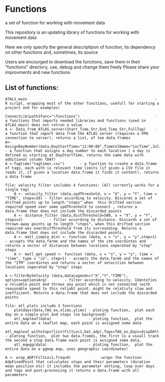 # Functions
a set of function for working with movement data

This repository is an updating library of functions for working with movement data

Here we only specify the general descriptipon of function, its dependency on other functions and, sometimes, its source

Users are encourged to download the functions, save them in their "functions" directory, use, debug and change them freely
Please share your improvments and new functions

## List of functions:
	ATALS_main                                                          - R script, wrapping most of the other functions, usefull for starting a project and for examples!

	ConnectLib(path2func="\functions")                                  - a functions that imports needed libraries and functions (used in ATLAS_main) does not retrun a value
	A <- Data_from_ATLAS_server(Start_Time_Str,End_Time_Str,FullTag)    - a function that import data from the ATLAS server (requires a VPN connection to server), returns a list, of two data frames
	A<- AssignDayNumber(data,DayStartTime="12:00:00",TimeColName="LocTime",Julian=FALSE) - a function that assigns a day number to each location ( a day is defined as starting at DayStartTime, returns the same data with additional column (DAY)
	A <-Tagtime("tagtimes.csv")       - a function to create a data.frame of tags, each with is relevant time limits (if given a CSV file it reads it, if given a location data.frame it finds it content), returns a data frame

	file: velocity filter includes 4 functions: (All currently works for a single tag)
		A <- velocity_filter (data,spdThreshold, x = "X", y = "Y", time = "TIME", steps=20) - filter according to velocity. Discards a set of drifted points up to length "steps" when  this drifted section required speed over some spdThreshold to connect , returns a data.frame that does not include the discarded points 
		A <- distance_filter (data,distThreshold=500, x = "X", y = "Y", steps=2)            - filter according to distance. Discards a set of thrown-away points up to length "steps", when this drifted section required was overdistThreshold from its surrounding. Returns a  data.frame that does not include the discarded points. 
		A <- matl_simple_dist <- function (data, x = "x", y = "y",step=1) 		    - accepts the data.farme and the names of the itm coordintes and returns a vector of distances between locations seperated by "step" steps
		A <- matl_get_speed <- function (data, x = "x", y = "y", time = "time", type = "in", step=1) - accepts the data.farme and the names of the "ITM" coordintes and returns a vector of velocities between locations seperated by "step" steps
		
	A <-filterByVelocity (data,dataLegend=c("X","Y","TIME"), options=optionsArg)        - filter according to velocity. Identefies a reliable point and throws any point which is not connected (with reasonable speed to this reliabl point. might be relativly slow and inefficient. Returns a data.frame that does not include the discarded points

	file: atl_plots include 3 functions
		plotdays(data,TAG_ex,xlims,ylims) - ploting function,  plot each day on a simple plot and stops (no background)
		atl_mapleaf(data)                 - ploting function,  plot the entire data on a leaflet map, each point is assigned some data
		atl_mapleaf_withstops(list(FiltLoc1,bat_adp),Tags=TAG_ex,Days=dispDAY) - ploting function,  plot two data.frames, the first is a usuall track the second a stop data.frame each point is assigned some data, 
		atl_mapgg(data)                   - ploting function,  plot the entire data on a ggmap map, uses geographic coordinates!
		
	A <- wrap_ADP(FiltLoc1,freq=8)             -wraps the function AdpFixedPoint that calculates stops and their parameters (duration mean position etc) it includes the parameter setting, loop over days and tags and post-processing it returns a data.frame with all parameters

